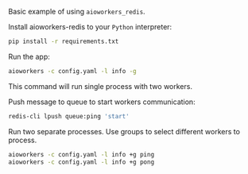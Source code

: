 Basic example of using `aioworkers_redis`.

Install aioworkers-redis to your `Python` interpreter:

```bash
pip install -r requirements.txt
```

Run the app:

```bash
aioworkers -c config.yaml -l info -g
```

This command will run single process with two workers.

Push message to queue to start workers communication:

```bash
redis-cli lpush queue:ping 'start'
```

Run two separate processes. Use groups to select different workers to process. 

```bash
aioworkers -c config.yaml -l info +g ping
aioworkers -c config.yaml -l info +g pong
```
